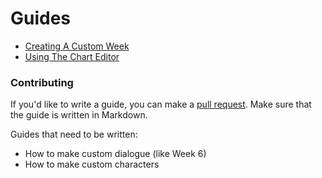 # Guides
- [Creating A Custom Week]({{site.url}}weeks)
- [Using The Chart Editor]({{site.url}}charting)

### Contributing
If you'd like to write a guide, you can make a [pull request](https://github.com/The-Powder-Team/Powder-Engine-NEW/pulls). Make sure that the guide is written in Markdown.

Guides that need to be written:
- How to make custom dialogue (like Week 6)
- How to make custom characters
